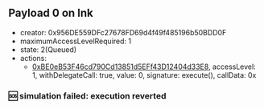 ## Payload 0 on Ink

- creator: 0x956DE559DFc27678FD69d4f49f485196b50BDD0F
- maximumAccessLevelRequired: 1
- state: 2(Queued)
- actions:
  - [0xBE0eB53F46cd790Cd13851d5EFf43D12404d33E8](https://explorer.inkonchain.com/tx/0xBE0eB53F46cd790Cd13851d5EFf43D12404d33E8), accessLevel: 1, withDelegateCall: true, value: 0, signature: execute(), callData: 0x

### :sos: simulation failed: execution reverted
